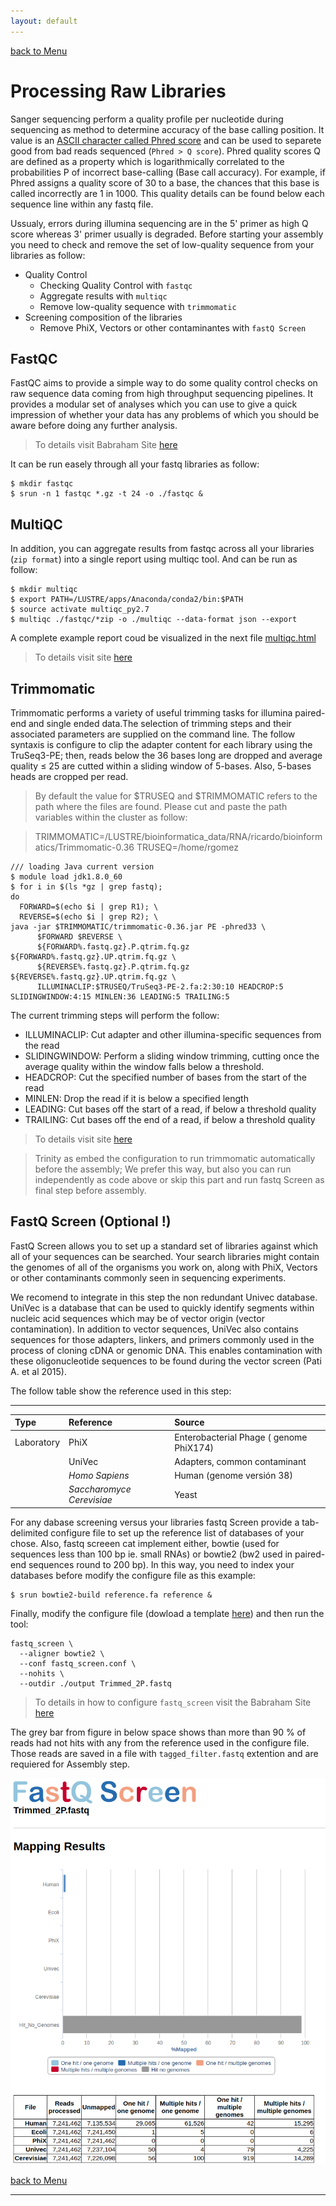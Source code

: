 ```yaml
---
layout: default
---
```



[back to Menu](../)

# [](#header-1) Processing Raw Libraries

Sanger sequencing perform a quality profile per nucleotide during sequencing as method to determine accuracy of the base calling position. It value is an [ASCII character called Phred score](https://en.wikipedia.org/wiki/Phred_quality_score) and can be used to separete good from bad reads sequenced (`Phred > Q score`). Phred quality scores Q 
are defined as a property which is logarithmically correlated to the probabilities P of incorrect base-calling (Base call accuracy). For example, if Phred assigns a quality score of 30 to a base, the chances that this base is called incorrectly are 1 in 1000. This quality details can be found below each sequence line within any fastq file.

Ussualy, errors during illumina sequencing are in the 5' primer as high Q score whereas 3' primer usually is degraded. Before starting your assembly you need to check and remove the set of low-quality sequence from your libraries as follow: 

- Quality Control
  - Checking Quality Control with `fastqc`
  - Aggregate results with `multiqc`
  - Remove low-quality sequence with `trimmomatic`
- Screening composition of the libraries 
  - Remove PhiX, Vectors or other contaminantes with `fastQ Screen`

## [](#header-2) FastQC

FastQC aims to provide a simple way to do some quality control checks on raw sequence data coming from high throughput sequencing pipelines. It provides a modular set of analyses which you can use to give a quick impression of whether your data has any problems of which you should be aware before doing any further analysis. 

> To details visit Babraham Site [here](https://www.bioinformatics.babraham.ac.uk/projects/fastqc/)

It can be run easely through all your fastq libraries as follow:

```shell
$ mkdir fastqc
$ srun -n 1 fastqc *.gz -t 24 -o ./fastqc &
```

## [](#header-2) MultiQC

In addition, you can aggregate results from fastqc across all your libraries (`zip format`) into a single report using multiqc tool. And can be run as follow:

```shell
$ mkdir multiqc
$ export PATH=/LUSTRE/apps/Anaconda/conda2/bin:$PATH
$ source activate multiqc_py2.7
$ multiqc ./fastqc/*zip -o ./multiqc --data-format json --export
```

A complete example report coud be visualized in the next file [multiqc.html](../examples/raw_processing/multiqc_report.html)

> To details visit site [here](https://github.com/ewels/MultiQC)


## [](#header-2) Trimmomatic

Trimmomatic performs a variety of useful trimming tasks for illumina paired-end and single ended data.The selection of trimming steps and their associated parameters are supplied on the command line. The follow syntaxis is configure to clip the adapter content for each library using the TruSeq3-PE; then, reads below the 36 bases long are dropped and average quality ≤ 25 are cutted within a sliding window of 5-bases. Also, 5-bases heads are cropped per read. 

> By default the value for $TRUSEQ and $TRIMMOMATIC refers to the path where the files are found. Please cut and paste the path variables within the cluster as follow:

> TRIMMOMATIC=/LUSTRE/bioinformatica_data/RNA/ricardo/bioinformatics/Trimmomatic-0.36
TRUSEQ=/home/rgomez

```shell
/// loading Java current version
$ module load jdk1.8.0_60
$ for i in $(ls *gz | grep fastq); 
do 
  FORWARD=$(echo $i | grep R1); \
  REVERSE=$(echo $i | grep R2); \
java -jar $TRIMMOMATIC/trimmomatic-0.36.jar PE -phred33 \
      $FORWARD $REVERSE \
      ${FORWARD%.fastq.gz}.P.qtrim.fq.gz ${FORWARD%.fastq.gz}.UP.qtrim.fq.gz \
      ${REVERSE%.fastq.gz}.P.qtrim.fq.gz ${REVERSE%.fastq.gz}.UP.qtrim.fq.gz \
      ILLUMINACLIP:$TRUSEQ/TruSeq3-PE-2.fa:2:30:10 HEADCROP:5 SLIDINGWINDOW:4:15 MINLEN:36 LEADING:5 TRAILING:5
```

The current trimming steps will perform the follow:

* ILLUMINACLIP: Cut adapter and other illumina-specific sequences from the read
* SLIDINGWINDOW: Perform a sliding window trimming, cutting once the average quality within the window falls below a threshold.
* HEADCROP: Cut the specified number of bases from the start of the read
* MINLEN: Drop the read if it is below a specified length
* LEADING: Cut bases off the start of a read, if below a threshold quality
* TRAILING: Cut bases off the end of a read, if below a threshold quality

> To details visit site [here](http://www.usadellab.org/cms/?page=trimmomatic)

> Trinity as embed the configuration to run trimmomatic automatically before the assembly; We prefer this way, but also you can run independently as code above or skip this part and run fastq Screen as final step before assembly.

## [](#header-2) FastQ Screen (Optional !)

FastQ Screen allows you to set up a standard set of libraries against which all of your sequences can be searched. Your search libraries might contain the genomes of all of the organisms you work on, along with PhiX, Vectors or other contaminants commonly seen in sequencing experiments.

We recomend to integrate in this step the non redundant Univec database. UniVec is a database that can be used to quickly identify segments within nucleic acid sequences which may be of vector origin (vector contamination). In addition to vector sequences, UniVec also contains sequences for those adapters, linkers, and primers commonly used in the process of cloning cDNA or genomic DNA. This enables contamination with these oligonucleotide sequences to be found during the vector screen (Pati A. et al 2015).

The follow table show the reference used in this step:

* * * 

| Type        | Reference          | Source |
|:-------------|:------------------|:------|
| Laboratory   | PhiX | Enterobacterial Phage ( genome PhiX174) |
|   | UniVec   | Adapters, common contaminant  |
|              | _Homo Sapiens_       | Human (genome versión 38)   |
|              | _Saccharomyce Cerevisiae_ | Yeast  |



For any dabase screening versus your libraries fastq Screen provide a tab-delimited configure file to set up the reference list of databases of your chose. Also, fastq screeen cat implement either, bowtie (used for sequences less than 100 bp ie. small RNAs) or bowtie2 (bw2 used in paired-end sequences round to 200 bp). In this way, you need to index your databases before modify the configure file as this example:  
 
```shell 
$ srun bowtie2-build reference.fa reference &
```
Finally, modify the configure file (dowload a template [here](../examples/fastq_screen/fastq_screen.conf)) and then run the tool:

```shell
fastq_screen \
  --aligner bowtie2 \
  --conf fastq_screen.conf \
  --nohits \
  --outdir ./output Trimmed_2P.fastq
```
> To details in how to configure `fastq_screen` visit the Babraham Site [here](https://www.bioinformatics.babraham.ac.uk/projects/fastq_screen/fastq_screen_documentation.html)

The grey bar from figure in below space shows than more than 90 % of reads had not hits with any from the reference used in the configure file. Those reads are saved in a file with `tagged_filter.fastq` extention and are requiered for Assembly step.

![](../examples/fastq_screen/example_screen_Seqs.png)

[back to Menu](../)

* * *
